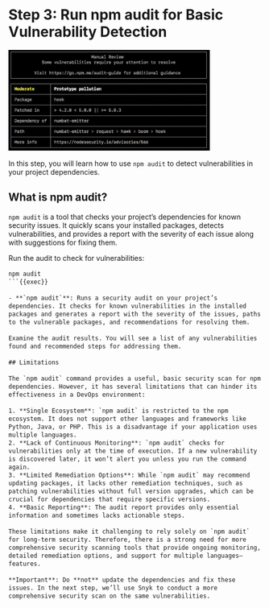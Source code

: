 # Step 3: Run npm audit for Basic Vulnerability Detection

<img src="../assets/npmaudit.png" height="200">

In this step, you will learn how to use `npm audit` to detect vulnerabilities in your project dependencies.

## What is npm audit?

`npm audit` is a tool that checks your project’s dependencies for known security issues. It quickly scans your installed packages, detects vulnerabilities, and provides a report with the severity of each issue along with suggestions for fixing them.

Run the audit to check for vulnerabilities:

```plain
npm audit
```{{exec}}

- **`npm audit`**: Runs a security audit on your project’s dependencies. It checks for known vulnerabilities in the installed packages and generates a report with the severity of the issues, paths to the vulnerable packages, and recommendations for resolving them.

Examine the audit results. You will see a list of any vulnerabilities found and recommended steps for addressing them.

## Limitations

The `npm audit` command provides a useful, basic security scan for npm dependencies. However, it has several limitations that can hinder its effectiveness in a DevOps environment:

1. **Single Ecosystem**: `npm audit` is restricted to the npm ecosystem. It does not support other languages and frameworks like Python, Java, or PHP. This is a disadvantage if your application uses multiple languages.
2. **Lack of Continuous Monitoring**: `npm audit` checks for vulnerabilities only at the time of execution. If a new vulnerability is discovered later, it won’t alert you unless you run the command again.
3. **Limited Remediation Options**: While `npm audit` may recommend updating packages, it lacks other remediation techniques, such as patching vulnerabilities without full version upgrades, which can be crucial for dependencies that require specific versions.
4. **Basic Reporting**: The audit report provides only essential information and sometimes lacks actionable steps. 

These limitations make it challenging to rely solely on `npm audit` for long-term security. Therefore, there is a strong need for more comprehensive security scanning tools that provide ongoing monitoring, detailed remediation options, and support for multiple languages—features. 

**Important**: Do **not** update the dependencies and fix these issues. In the next step, we’ll use Snyk to conduct a more comprehensive security scan on the same vulnerabilities.
